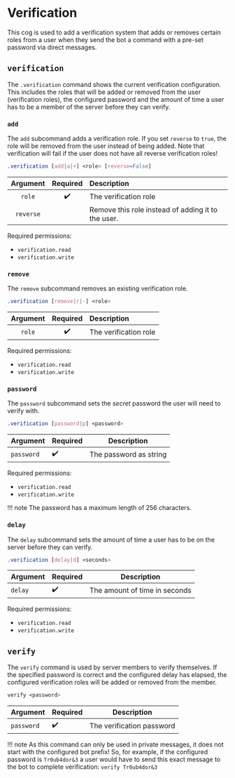 # Verification

This cog is used to add a verification system that adds or removes certain roles from a user when they send the bot a command with a pre-set password via direct messages.


## `verification`

The `.verification` command shows the current verification configuration. This includes the roles that will be added or removed from the user (verification roles), the configured password and the amount of time a user has to be a member of the server before they can verify.


### `add`

The `add` subcommand adds a verification role. If you set `reverse` to `true`, the role will be removed from the user instead of being added. Note that verification will fail if the user does not have all reverse verification roles!

```css
.verification [add|a|+] <role> [reverse=False]
```

Argument|Required|Description
|:------:|:------:|:----------|
`role`|:heavy_check_mark:|The verification role
`reverse`|       |Remove this role instead of adding it to the user.

Required permissions:

- `verification.read`
- `verification.write`


### `remove`

The `remove` subcommand removes an existing verification role.

```css
.verification [remove|r|-] <role>
```

Argument | Required            | Description
|:------:|:------:|:----------|
`role`|:heavy_check_mark:|The verification role

Required permissions:

- `verification.read`
- `verification.write`


### `password`

The `password` subcommand sets the *secret* password the user will need to verify with.

```css
.verification [password|p] <password>
```

Argument|Required|Description
---------|---------------------|------------
`password` | :heavy_check_mark:  | The password as string

Required permissions:

- `verification.read`
- `verification.write`

!!! note
    The password has a maximum length of 256 characters.


### `delay`

The `delay` subcommand sets the amount of time a user has to be on the server before they can verify.

```css
.verification [delay|d] <seconds>
```

Argument | Required            | Description
---------|---------------------|------------
`delay`    | :heavy_check_mark:  | The amount of time in seconds

Required permissions:

- `verification.read`
- `verification.write`


## `verify`

The `verify` command is used by server members to verify themselves. If the specified password is correct and the configured delay has elapsed, the configured verification roles will be added or removed from the member.

```css
verify <password>
```

Argument | Required            | Description
---------|---------------------|------------
`password` | :heavy_check_mark:  | The verification password

!!! note
    As this command can only be used in private messages, it does not start with the configured bot prefix! So, for example, if the configured password is `Tr0ub4dor&3` a user would have to send this exact message to the bot to complete verification:
    <!-- markdownlint-disable-next-line MD038 -->
    ```
    verify Tr0ub4dor&3
    ```
